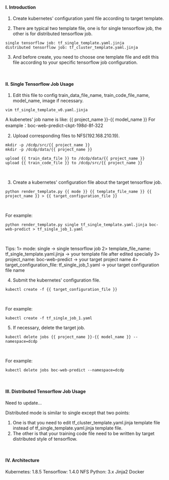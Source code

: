 #### I. Introduction
1. Create kubernetes' configuration yaml file according to target template.

2. There are typical two template file, one is for single tensorflow job, the other is for distributed tensorflow job.

  ```shell
  single tensorflow job: tf_single_template.yaml.jinja
  distributed tensorflow job: tf_cluster_template.yaml.jinja
  ```

3. And before create, you need to choose one template file and edit this file according to your specific tensorflow job configuration.



<br>

#### II. Single Tensorflow Job Usage

1. Edit this file to config train_data_file_name, train_code_file_name, model_name, image if necessary.

  ```shell
  vim tf_single_template_v0.yaml.jinja
  ```

  A kubenetes' job name is like: {{ project_name }}-{{ model_name }}
  For example：boc-web-predict-ckpt-198d-8f-322



2. Upload corresponding files to NFS(192.168.210.19).

  ```shell
  mkdir -p /dcdp/src/{{ project_name }}
  mkdir -p /dcdp/data/{{ project_name }}

  upload {{ train_data_file }} to /dcdp/data/{{ project_name }}
  upload {{ train_code_file }} to /dcdp/src/{{ project_name }}
  ```

  ​


3. Create a kubernetes' configuration file about the target tensorflow job.

  ```shell
  python render_template.py {{ mode }} {{ template_file_name }} {{ project_name }} > {{ target_configuration_file }}
  ```

  ​

  For example:

  ```shell
  python render_template.py single tf_single_template.yaml.jinja boc-web-predict > tf_single_job_1.yaml
  ```

  ​

  Tips:
  1> mode: single -> single tensorflow job
  2> template_file_name: tf_single_template.yaml.jinja -> your template file after edited specially
  3> project_name: boc-web-predict -> your target project name
  4> target_configuration_file: tf_single_job_1.yaml -> your target configuration file name
  ​

4. Submit the kubernetes' configuration file.

  ```shell
  kubectl create -f {{ target_configuration_file }}
  ```

  ​

  For example: 

  ```shell
  kubectl create -f tf_single_job_1.yaml
  ```


5. If necessary, delete the target job.

  ```shell
  kubectl delete jobs {{ project_name }}-{{ model_name }} --namespace=dcdp
  ```

  ​

  For example:

  ```shell
  kubectl delete jobs boc-web-predict --namespace=dcdp
  ```



<br>

#### III. Distributed Tensorflow Job Usage

Need to update...



Distributed mode is similar to single except that two points:

1.  One is that you need to edit tf_cluster_template.yaml.jinja template file instead of tf_single_template.yaml.jinja template file.
2.  The other is that your training code file need to be written by target distributed style of tensorflow.



<br>

#### IV. Architecture

Kubernetes: 1.8.5
Tensorflow: 1.4.0
NFS
Python: 3.x
Jinja2
Docker